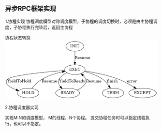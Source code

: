 ## 异步RPC框架实现

1.协程实现
协程调度模型对称调度模型，子协程的调度切换时，必须是由主协程调度，子协程执行完毕后，返回主协程

协程状态转换
![avatar](https://raw.githubusercontent.com/suololololo/AsyncRPC/master/img/fiber_std.png)


2.协程调度器实现

实现M:N的调度模型， M的线程，N个协程。
提交协程任务时可以指定线程执行，也可以不指定。

